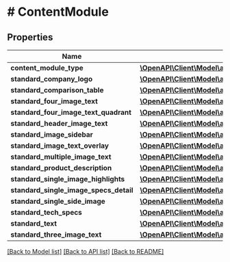 # # ContentModule

## Properties

Name | Type | Description | Notes
------------ | ------------- | ------------- | -------------
**content_module_type** | [**\OpenAPI\Client\Model\apluscontent\ContentModuleType**](ContentModuleType.md) |  |
**standard_company_logo** | [**\OpenAPI\Client\Model\apluscontent\StandardCompanyLogoModule**](StandardCompanyLogoModule.md) |  | [optional]
**standard_comparison_table** | [**\OpenAPI\Client\Model\apluscontent\StandardComparisonTableModule**](StandardComparisonTableModule.md) |  | [optional]
**standard_four_image_text** | [**\OpenAPI\Client\Model\apluscontent\StandardFourImageTextModule**](StandardFourImageTextModule.md) |  | [optional]
**standard_four_image_text_quadrant** | [**\OpenAPI\Client\Model\apluscontent\StandardFourImageTextQuadrantModule**](StandardFourImageTextQuadrantModule.md) |  | [optional]
**standard_header_image_text** | [**\OpenAPI\Client\Model\apluscontent\StandardHeaderImageTextModule**](StandardHeaderImageTextModule.md) |  | [optional]
**standard_image_sidebar** | [**\OpenAPI\Client\Model\apluscontent\StandardImageSidebarModule**](StandardImageSidebarModule.md) |  | [optional]
**standard_image_text_overlay** | [**\OpenAPI\Client\Model\apluscontent\StandardImageTextOverlayModule**](StandardImageTextOverlayModule.md) |  | [optional]
**standard_multiple_image_text** | [**\OpenAPI\Client\Model\apluscontent\StandardMultipleImageTextModule**](StandardMultipleImageTextModule.md) |  | [optional]
**standard_product_description** | [**\OpenAPI\Client\Model\apluscontent\StandardProductDescriptionModule**](StandardProductDescriptionModule.md) |  | [optional]
**standard_single_image_highlights** | [**\OpenAPI\Client\Model\apluscontent\StandardSingleImageHighlightsModule**](StandardSingleImageHighlightsModule.md) |  | [optional]
**standard_single_image_specs_detail** | [**\OpenAPI\Client\Model\apluscontent\StandardSingleImageSpecsDetailModule**](StandardSingleImageSpecsDetailModule.md) |  | [optional]
**standard_single_side_image** | [**\OpenAPI\Client\Model\apluscontent\StandardSingleSideImageModule**](StandardSingleSideImageModule.md) |  | [optional]
**standard_tech_specs** | [**\OpenAPI\Client\Model\apluscontent\StandardTechSpecsModule**](StandardTechSpecsModule.md) |  | [optional]
**standard_text** | [**\OpenAPI\Client\Model\apluscontent\StandardTextModule**](StandardTextModule.md) |  | [optional]
**standard_three_image_text** | [**\OpenAPI\Client\Model\apluscontent\StandardThreeImageTextModule**](StandardThreeImageTextModule.md) |  | [optional]

[[Back to Model list]](../../README.md#models) [[Back to API list]](../../README.md#endpoints) [[Back to README]](../../README.md)
